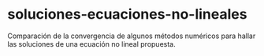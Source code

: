 # soluciones-ecuaciones-no-lineales
Comparación de la convergencia de algunos métodos numéricos para hallar las soluciones de una ecuación no lineal propuesta.
